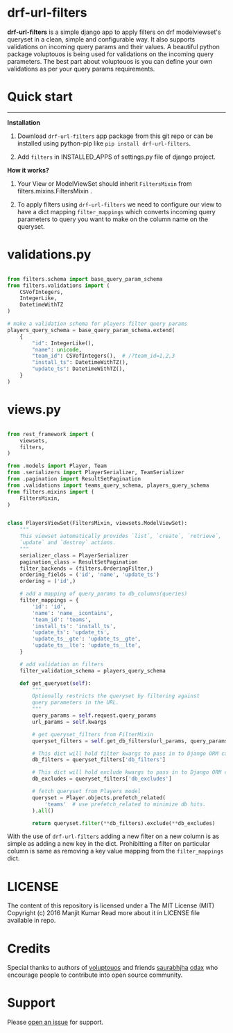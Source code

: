 # drf-url-filters

**drf-url-filters** is a simple django app to apply filters on drf modelviewset's
queryset in a clean, simple and configurable way. It also supports validations
on incoming query params and their values. A beautiful python package voluptouos is being used for validations on the incoming query parameters. The best part about voluptouos is you can define your own validations as per your query params requirements.

# Quick start
---
**Installation**

1. Download `drf-url-filters` app package from this git repo or can be installed using python-pip like `pip install drf-url-filters`.

2. Add `filters` in INSTALLED_APPS of settings.py file of django project.

**How it works?**

1. Your View or ModelViewSet should inherit `FiltersMixin` from filters.mixins.FiltersMixin .

2. To apply filters using `drf-url-filters` we need to configure our view to have a dict mapping `filter_mappings` which converts incoming query parameters to query you want to make on the column name on the queryset.

# validations.py

```python

from filters.schema import base_query_param_schema
from filters.validations import (
    CSVofIntegers,
    IntegerLike,
    DatetimeWithTZ
)

# make a validation schema for players filter query params
players_query_schema = base_query_param_schema.extend(
    {
        "id": IntegerLike(),
        "name": unicode,
        "team_id": CSVofIntegers(),  # /?team_id=1,2,3
        "install_ts": DatetimeWithTZ(),
        "update_ts": DatetimeWithTZ(),
    }
)
```

# views.py

```python

from rest_framework import (
    viewsets,
    filters,
)

from .models import Player, Team
from .serializers import PlayerSerializer, TeamSerializer
from .pagination import ResultSetPagination
from .validations import teams_query_schema, players_query_schema
from filters.mixins import (
    FiltersMixin,
)


class PlayersViewSet(FiltersMixin, viewsets.ModelViewSet):
    """
    This viewset automatically provides `list`, `create`, `retrieve`,
    `update` and `destroy` actions.
    """
    serializer_class = PlayerSerializer
    pagination_class = ResultSetPagination
    filter_backends = (filters.OrderingFilter,)
    ordering_fields = ('id', 'name', 'update_ts')
    ordering = ('id',)

    # add a mapping of query_params to db_columns(queries)
    filter_mappings = {
        'id': 'id',
        'name': 'name__icontains',
        'team_id': 'teams',
        'install_ts': 'install_ts',
        'update_ts': 'update_ts',
        'update_ts__gte': 'update_ts__gte',
        'update_ts__lte': 'update_ts__lte',
    }

    # add validation on filters
    filter_validation_schema = players_query_schema

    def get_queryset(self):
        """
        Optionally restricts the queryset by filtering against
        query parameters in the URL.
        """
        query_params = self.request.query_params
        url_params = self.kwargs

        # get queryset_filters from FilterMixin
        queryset_filters = self.get_db_filters(url_params, query_params)

        # This dict will hold filter kwargs to pass in to Django ORM calls.
        db_filters = queryset_filters['db_filters']

        # This dict will hold exclude kwargs to pass in to Django ORM calls.
        db_excludes = queryset_filters['db_excludes']

        # fetch queryset from Players model
        queryset = Player.objects.prefetch_related(
            'teams'  # use prefetch_related to minimize db hits.
        ).all()

        return queryset.filter(**db_filters).exclude(**db_excludes)
```

With the use of `drf-url-filters` adding a new filter on a new column is as simple as adding a new key in the dict. Prohibitting a filter on particular column is same as removing a key value mapping from the `filter_mappings` dict.


# LICENSE
The content of this repository is licensed under a The MIT License (MIT)
Copyright (c) 2016 Manjit Kumar
Read more about it in LICENSE file available in repo.

# Credits
Special thanks to authors of [voluptouos](https://github.com/alecthomas/voluptuous) and friends [saurabhjha](https://github.com/cdax) [cdax](https://github.com/SaurabhJha) who encourage people to contribute into open source community.

# Support
Please [open an issue](https://github.com/manjitkumar/drf-url-filters/issues/new) for support.
